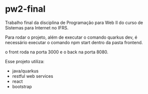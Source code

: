 # pw2-final

Trabalho final da disciplina de Programação para Web II do curso de Sistemas para Internet no IFRS.

Para rodar o projeto, além de executar o comando quarkus dev, é necessário executar o comando npm start dentro da pasta frontend.

o front roda na porta 3000 e o back na porta 8080.

Esse projeto utiliza:

- java/quarkus
- restful web services
- react
- bootstrap


